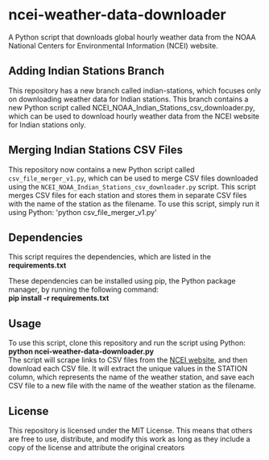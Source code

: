 # ncei-weather-data-downloader
A Python script that downloads global hourly weather data from the NOAA National Centers for Environmental Information (NCEI) website. 

## Adding Indian Stations Branch
This repository has a new branch called indian-stations, which focuses only on downloading weather data for Indian stations. This branch contains a new Python script called NCEI_NOAA_Indian_Stations_csv_downloader.py, which can be used to download hourly weather data from the NCEI website for Indian stations only.

## Merging Indian Stations CSV Files
This repository now contains a new Python script called `csv_file_merger_v1.py`, which can be used to merge CSV files downloaded using the `NCEI_NOAA_Indian_Stations_csv_downloader.py` script. This script merges CSV files for each station and stores them in separate CSV files with the name of the station as the filename. To use this script, simply run it using Python: 'python csv_file_merger_v1.py'


## Dependencies
This script requires the dependencies, which are listed in the __requirements.txt__ 

These dependencies can be installed using pip, the Python package manager, by running the following command:<br>
__pip install -r requirements.txt__

## Usage
To use this script, clone this repository and run the script using Python:<br>
__python ncei-weather-data-downloader.py__
<br> The script will scrape links to CSV files from the [NCEI website](https://www.ncei.noaa.gov/data/global-hourly/access/2022/), and then download each CSV file. It will extract the unique values in the STATION column, which represents the name of the weather station, and save each CSV file to a new file with the name of the weather station as the filename.

## License
This repository is licensed under the MIT License. This means that others are free to use, distribute, and modify this work as long as they include a copy of the license and attribute the original creators

